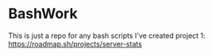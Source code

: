 # BashWork
This is just a repo for any bash scripts I've created
project 1: https://roadmap.sh/projects/server-stats